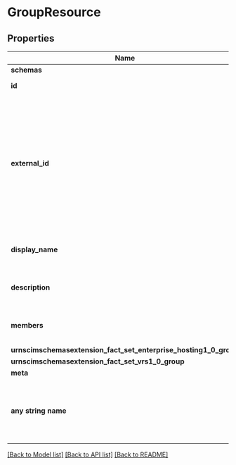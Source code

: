 # GroupResource


## Properties
Name | Type | Description | Notes
------------ | ------------- | ------------- | -------------
**schemas** | **[str]** |  | [optional] 
**id** | **str** |  | [optional] [readonly] 
**external_id** | **str** | An arbitrary identifier for the resource defined by the client. This can assist the client locate the resource through the use of search filters. | [optional] 
**display_name** | **str** | A human-readable name for the Group. | [optional] 
**description** | **str** | A description for the Group. | [optional] 
**members** | [**[GroupResourceMember]**](GroupResourceMember.md) | A list of members of the Group. | [optional] 
**urnscimschemasextension_fact_set_enterprise_hosting1_0_group** | [**GroupResourceUrnScimSchemasExtensionFactSetEnterpriseHosting10Group**](GroupResourceUrnScimSchemasExtensionFactSetEnterpriseHosting10Group.md) |  | [optional] 
**urnscimschemasextension_fact_set_vrs1_0_group** | [**GroupResourceUrnScimSchemasExtensionFactSetVRS10Group**](GroupResourceUrnScimSchemasExtensionFactSetVRS10Group.md) |  | [optional] 
**meta** | [**GroupResourceMeta**](GroupResourceMeta.md) |  | [optional] 
**any string name** | **bool, date, datetime, dict, float, int, list, str, none_type** | any string name can be used but the value must be the correct type | [optional]

[[Back to Model list]](../README.md#documentation-for-models) [[Back to API list]](../README.md#documentation-for-api-endpoints) [[Back to README]](../README.md)



